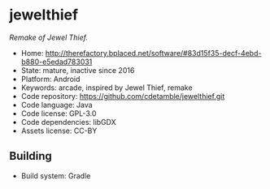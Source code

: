 # jewelthief

_Remake of Jewel Thief._

- Home: http://therefactory.bplaced.net/software/#83d15f35-decf-4ebd-b880-e5edad783031
- State: mature, inactive since 2016
- Platform: Android
- Keywords: arcade, inspired by Jewel Thief, remake
- Code repository: https://github.com/cdetamble/jewelthief.git
- Code language: Java
- Code license: GPL-3.0
- Code dependencies: libGDX
- Assets license: CC-BY

## Building

- Build system: Gradle
